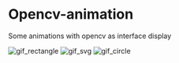 # Opencv-animation

Some animations with opencv as interface display


![gif_rectangle](https://user-images.githubusercontent.com/54853371/224007857-a5ebaa92-6c4b-439a-a59d-a1a940b83095.gif)
![gif_svg](https://user-images.githubusercontent.com/54853371/224008577-88dfa85c-5c88-4c5b-82e9-d82282a5cda3.gif)
![gif_circle](https://user-images.githubusercontent.com/54853371/224008805-04103675-9a32-4b8d-8d9c-8ab56ea1891e.gif)


